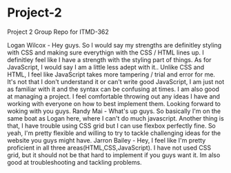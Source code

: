# Project-2
Project 2 Group Repo for ITMD-362

Logan Wilcox
	- Hey guys. So I would say my strengths are definitley styling with CSS and making sure everythign with the CSS / HTML lines up. I definitley feel like I have a strength with the styling part of things. As for JavaScript, I would say I am a little less adept with it.. Unlike CSS and HTML, I feel like JavaScript takes more tampering / trial and error for me. It's not that I don't understand it or can't write good JavaScript, I am just not as familiar with it and the syntax can be confusing at times. I am also good at managing a project. I feel comfortable throwing out any ideas I have and working with everyone on how to best implement them. Looking forward to woking with you guys.
Randy Mai
	- What's up guys. So basically I'm on the same boat as Logan here, where I can't do much javascript. Another thing is that, I have trouble using CSS grid but I can use flexbox perfectly fine. So yeah, I'm pretty flexible and willing to try to tackle challenging ideas for the website you guys might have.
Jarron Bailey
	- Hey, I feel like I'm pretty proficient in all three areas(HTML,CSS,JavaScript). I have not used CSS grid, but it should not be that hard to implement if you guys want it. Im also good at troubleshooting and tackling problems.
